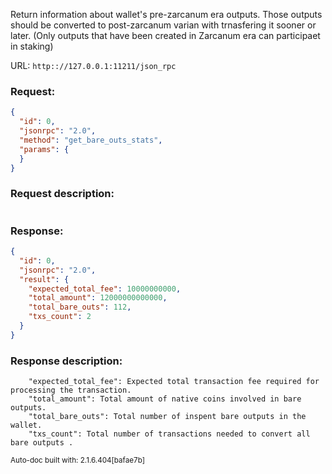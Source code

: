 Return information about wallet's pre-zarcanum era outputs. Those outputs should be converted to post-zarcanum varian with trnasfering it sooner or later. (Only outputs that have been created in Zarcanum era can participaet in staking)

URL: ```http:://127.0.0.1:11211/json_rpc```
### Request: 
```json
{
  "id": 0,
  "jsonrpc": "2.0",
  "method": "get_bare_outs_stats",
  "params": {
  }
}
```
### Request description: 
```

```
### Response: 
```json
{
  "id": 0,
  "jsonrpc": "2.0",
  "result": {
    "expected_total_fee": 10000000000,
    "total_amount": 12000000000000,
    "total_bare_outs": 112,
    "txs_count": 2
  }
}
```
### Response description: 
```
    "expected_total_fee": Expected total transaction fee required for processing the transaction.
    "total_amount": Total amount of native coins involved in bare outputs.
    "total_bare_outs": Total number of inspent bare outputs in the wallet.
    "txs_count": Total number of transactions needed to convert all bare outputs .

```
<sub>Auto-doc built with: 2.1.6.404[bafae7b]</sub>